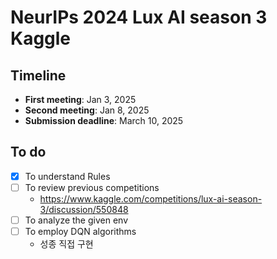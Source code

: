 # NeurIPs 2024 Lux AI season 3 Kaggle

## Timeline
- **First meeting**: Jan 3, 2025
- **Second meeting**: Jan 8, 2025
- **Submission deadline**: March 10, 2025

## To do
- [x] To understand Rules
- [ ] To review previous competitions
  - https://www.kaggle.com/competitions/lux-ai-season-3/discussion/550848
- [ ] To analyze the given env
- [ ] To employ DQN algorithms
  - 성종 직접 구현
